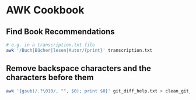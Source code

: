 # AWK Cookbook

## Find Book Recommendations

```bash
# e.g. in a transcription.txt file
awk '/Buch|Bücher|lesen|Autor/{print}' transcription.txt
```

## Remove backspace characters and the characters before them

```bash
awk '{gsub(/.?\010/, "", $0); print $0}' git_diff_help.txt > clean_git_diff.txt
```
